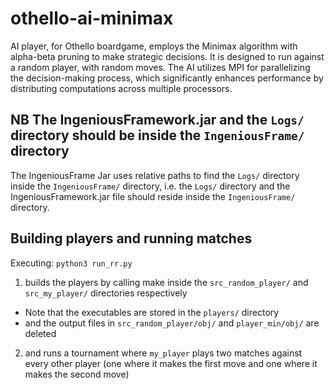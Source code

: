 # othello-ai-minimax
AI player, for Othello boardgame, employs the Minimax algorithm with alpha-beta pruning to make strategic decisions. It is designed to run against a random player, with random moves. The AI utilizes MPI for parallelizing the decision-making process, which significantly enhances performance by distributing computations across multiple processors.

NB The IngeniousFramework.jar and the `Logs/` directory should be inside the `IngeniousFrame/` directory 
--------------------------------------------------------------------------------------------------------
The IngeniousFrame Jar uses relative paths to find the `Logs/` directory inside the `IngeniousFrame/` directory, i.e. the `Logs/` directory and the IngeniousFramework.jar file should reside inside the `IngeniousFrame/` directory.

Building players and running matches
------------------------------------ 
Executing: `python3 run_rr.py` 
1. builds the players by calling make inside the `src_random_player/` and `src_my_player/` directories respectively
 - Note that the executables are stored in the `players/` directory 
 - and the output files in `src_random_player/obj/` and `player_min/obj/` are deleted
2. and runs a tournament where `my_player` plays two matches against every other player (one where it makes the first move and one where it makes the second move) 
